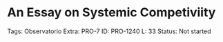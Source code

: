 # An Essay on Systemic Competiviity

Tags: Observatorio
Extra: PRO-7
ID: PRO-1240
L: 33
Status: Not started